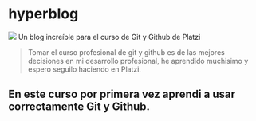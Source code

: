 # hyperblog
![](https://www.flaticon.es/svg/static/icons/svg/833/833386.svg)
Un blog increíble para el curso de Git y Github de Platzi
>Tomar el curso profesional de git y github es de las mejores decisiones en mi desarrollo profesional, he aprendido muchisimo y espero seguilo haciendo en Platzi.

## En este curso por primera vez aprendi a usar correctamente Git y Github.